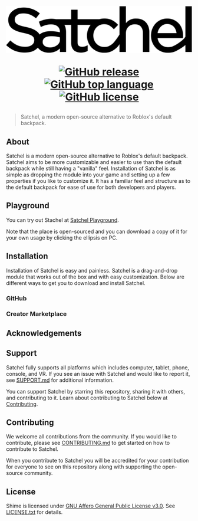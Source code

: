 <h1 align="center">
  <picture>
    <source media="(prefers-color-scheme: dark)" srcset="assets/SatchelWhite.svg">
    <source media="(prefers-color-scheme: light)" srcset="assets/SatchelBlack.svg">
    <img src="assets/SatchelBlack.svg">
  </picture>
  
  [![GitHub release](https://img.shields.io/github/v/release/RyanLua/Satchel?logo=robloxstudio&color=00a2ff)](https://github.com/RyanLua/Shime/releases)
  [![GitHub top language](https://img.shields.io/github/languages/top/RyanLua/Satchel?logo=lua&color=00a2ff)](https://github.com/search?q=repo%3ARyanLua%2FShime++language%3ALua&type=code)
  [![GitHub license](https://img.shields.io/github/license/RyanLua/Satchel?logo=gnu&color=00a2ff)](LICENSE.txt)
</h1>

> Satchel, a modern open-source alternative to Roblox's default backpack.

## About

Satchel is a modern open-source alternative to Roblox's default backpack. Satchel aims to be more customizable and easier to use than the default backpack while still having a "vanilla" feel. Installation of Satchel is as simple as dropping the module into your game and setting up a few properties if you like to customize it. It has a familiar feel and structure as to the default backpack for ease of use for both developers and players.

## Playground

You can try out Stachel at [Satchel Playground](https://www.roblox.com/games/13592168150).

Note that the place is open-sourced and you can download a copy of it for your own usage by clicking the ellipsis on PC. 

## Installation

Installation of Satchel is easy and painless. Satchel is a drag-and-drop module that works out of the box and with easy customization. Below are different ways to get you to download and install Satchel. 

### GitHub

### Creator Marketplace

## Acknowledgements

## Support

Satchel fully supports all platforms which includes computer, tablet, phone, console, and VR. If you see an issue with Satchel and would like to report it, see [SUPPORT.md](SUPPORT.md) for additional information.

You can support Satchel by starring this repository, sharing it with others, and contributing to it. Learn about contributing to Satchel below at [Contributing](#contributing).

## Contributing

We welcome all contributions from the community. If you would like to contribute, please see [CONTRIBUTING.md](CONTRIBUTING.md) to get started on how to contribute to Satchel.

When you contribute to Satchel you will be accredited for your contribution for everyone to see on this repository along with supporting the open-source community.

## License

Shime is licensed under [GNU Affero General Public License v3.0](https://www.gnu.org/licenses/). See [LICENSE.txt](LICENSE.txt) for details.
